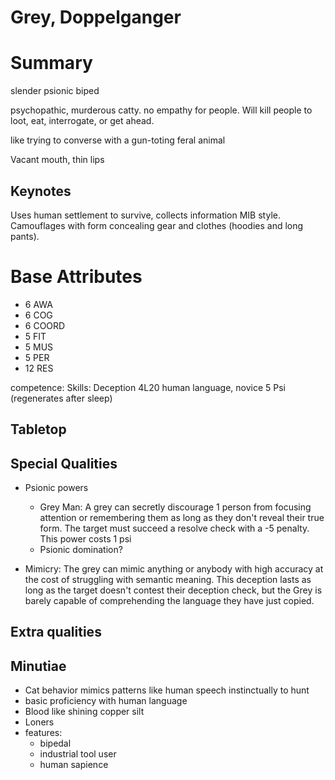 # Grey, Doppelganger
# Summary
slender psionic biped

psychopathic, murderous catty. no empathy for people. Will kill people to loot, eat, interrogate, or get ahead.

like trying to converse with a gun-toting feral animal

Vacant mouth, thin lips
## Keynotes
Uses human settlement to survive, collects information MIB style. Camouflages with form concealing gear and clothes (hoodies and long pants).
# Base Attributes
- 6 AWA
- 6 COG
- 6 COORD
- 5 FIT
- 5 MUS
- 5 PER
- 12 RES

competence:
Skills: Deception 4L20
human language, novice
5 Psi (regenerates after sleep)
## Tabletop
## Special Qualities
- Psionic powers
	- Grey Man: A grey can secretly discourage 1 person from focusing attention or remembering them as long as they don't reveal their true form. The target must succeed a resolve check with a -5 penalty. This power costs 1 psi
	- Psionic domination?


- Mimicry: The grey can mimic anything or anybody with high accuracy at the cost of struggling with semantic meaning. This deception lasts as long as the target doesn't contest their deception check, but the Grey is barely capable of comprehending the language they have just copied.
## Extra qualities

## Minutiae
- Cat behavior mimics patterns like human speech instinctually to hunt
- basic proficiency with human language
- Blood like shining copper silt
- Loners
- features:
	- bipedal
	- industrial tool user
	- human sapience
